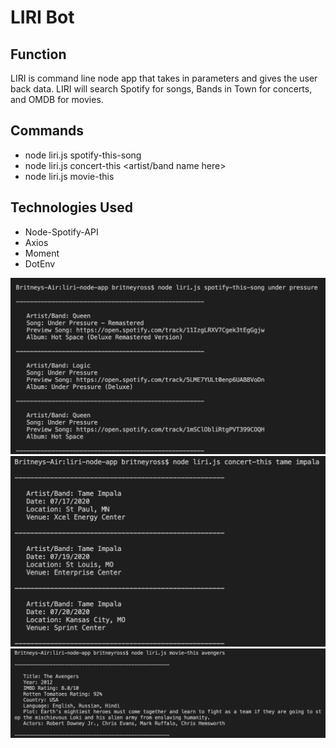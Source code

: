 # LIRI Bot

## Function
LIRI is command line node app that takes in parameters and gives the user back data. LIRI will search Spotify for songs, Bands in Town for concerts, and OMDB for movies.

## Commands
* node liri.js spotify-this-song <song name here>
* node liri.js concert-this <artist/band name here>
* node liri.js movie-this <movie name here>

## Technologies Used
* Node-Spotify-API
* Axios
* Moment
* DotEnv 

![Screenshot](spotify.png)
![Screenshot](bandsintown.png)
![Screenshot](omdb.png)